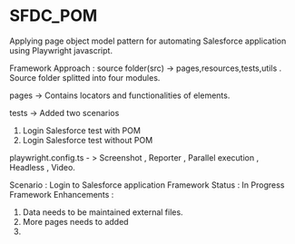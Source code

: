 # SFDC_POM
Applying page object model pattern for automating Salesforce application using Playwright javascript.

Framework Approach :
source folder(src) -> pages,resources,tests,utils .
Source folder splitted into four modules.

pages -> Contains locators and functionalities of elements.

tests -> Added two scenarios
1. Login Salesforce test with POM
2. Login Salesforce test without POM

playwright.config.ts - > Screenshot , Reporter , Parallel execution , Headless , Video.


Scenario :  Login to Salesforce application 
Framework Status : In Progress
Framework Enhancements :
1. Data needs to be maintained external files.
2. More pages needs to added
3. 
